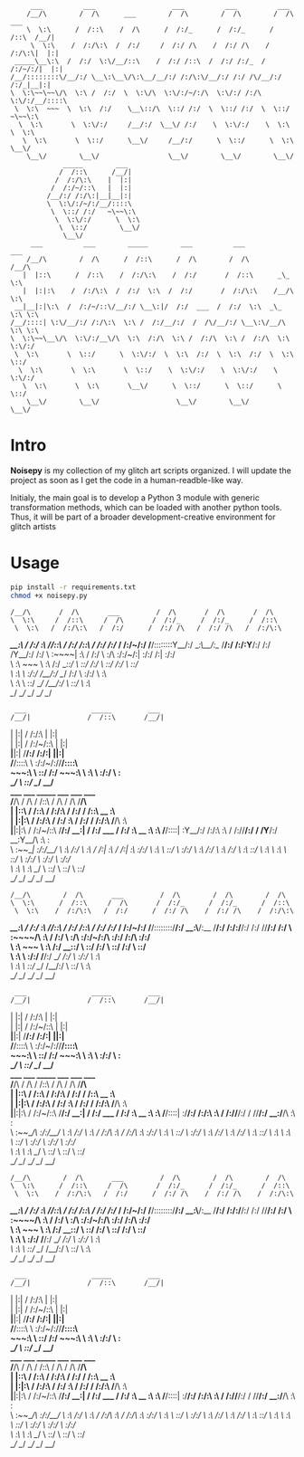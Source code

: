 ```
     ___          ___                   ___          ___          ___
    /__/\        /  /\      ___        /  /\        /  /\        /  /\    ___
    \  \:\      /  /::\    /  /\      /  /:/_      /  /:/_      /  /::\  /__/|
     \  \:\    /  /:/\:\  /  /:/     /  /:/ /\    /  /:/ /\    /  /:/\:\|  |:|
 _____\__\:\  /  /:/  \:\/__/::\    /  /:/ /::\  /  /:/ /:/_  /  /:/~/:/|  |:|
/__/::::::::\/__/:/ \__\:\__\/\:\__/__/:/ /:/\:\/__/:/ /:/ /\/__/:/ /:/_|__|:|
\  \:\~~\~~\/\  \:\ /  /:/  \  \:\/\  \:\/:/~/:/\  \:\/:/ /:/\  \:\/:/__/::::\
 \  \:\  ~~~  \  \:\  /:/    \__\::/\  \::/ /:/  \  \::/ /:/  \  \::/   ~\~~\:\
  \  \:\       \  \:\/:/     /__/:/  \__\/ /:/    \  \:\/:/    \  \:\     \  \:\
   \  \:\       \  \::/      \__\/     /__/:/      \  \::/      \  \:\     \__\/
    \__\/        \__\/                 \__\/        \__\/        \__\/
             _____        ___
            /  /::\      /__/|
           /  /:/\:\    |  |:|
          /  /:/~/::\   |  |:|
         /__/:/ /:/\:|__|__|:|
         \  \:\/:/~/:/__/::::\
          \  \::/ /:/   ~\~~\:\
           \  \:\/:/      \  \:\
            \  \::/        \__\/
             \__\/
     ___          ___        _____        ___          ___          ___
    /__/\        /  /\      /  /::\      /  /\        /  /\        /__/\
   |  |::\      /  /::\    /  /:/\:\    /  /:/       /  /::\      _\_ \:\
   |  |:|:\    /  /:/\:\  /  /:/  \:\  /  /:/       /  /:/\:\    /__/\ \:\
 __|__|:|\:\  /  /:/~/::\/__/:/ \__\:|/  /:/  ___  /  /:/  \:\  _\_ \:\ \:\
/__/::::| \:\/__/:/ /:/\:\  \:\ /  /:/__/:/  /  /\/__/:/ \__\:\/__/\ \:\ \:\
\  \:\~~\__\/\  \:\/:/__\/\  \:\  /:/\  \:\ /  /:/\  \:\ /  /:/\  \:\ \:\/:/
 \  \:\       \  \::/      \  \:\/:/  \  \:\  /:/  \  \:\  /:/  \  \:\ \::/
  \  \:\       \  \:\       \  \::/    \  \:\/:/    \  \:\/:/    \  \:\/:/
   \  \:\       \  \:\       \__\/      \  \::/      \  \::/      \  \::/
    \__\/        \__\/                   \__\/        \__\/        \__\/

```

# Intro

**Noisepy** is my collection of my glitch art scripts organized. I will update the
project as soon as I get the code in a human-readble-like way.

Initialy, the main goal is to develop a Python 3 module with generic
transformation methods, which can be loaded with another python
tools. Thus, it will be part of a broader development-creative environment
for glitch artists

# Usage

```bash
pip install -r requirements.txt
chmod +x noisepy.py
```






































                           
                           
                           
                           
                           
                           
                           
                           
                           
                           
                           
    /__/\       /  /\       ___         /  /\       /  /\       /  /\  
    \  \:\     /  /::\     /  /\       /  /:/_     /  /:/_     /  /::\ 
     \  \:\   /  /:/\:\   /  /:/      /  /:/ /\   /  /:/ /\   /  /:/\:\
 _____\__\:\ /  /:/  \:\ /__/::\     /  /:/ /::\ /  /:/ /:/_ /  /:/~/:/
/__/::::::::Y__/:/ \__\:\\__\/\:\__ /__/:/ /:/\:Y__/:/ /:/ /Y__/:/ /:/ 
\  \:\~~\~~\|  \:\ /  /:/   \  \:\/\\  \:\/:/~/:|  \:\/:/ /:|  \:\/:/  
 \  \:\  ~~~ \  \:\  /:/     \__\::/ \  \::/ /:/ \  \::/ /:/ \  \::/   
  \  \:\      \  \:\/:/      /__/:/   \__\/ /:/   \  \:\/:/   \  \:\   
   \  \:\      \  \::/       \__\/      /__/:/     \  \::/     \  \:\  
    \__\/       \__\/                   \__\/       \__\/       \__\/  
                                            
     ___                _____         ___   
    /__/|              /  /::\       /__/|  
   |  |:|             /  /:/\:\     |  |:|  
   |  |:|            /  /:/~/::\    |  |:|  
 __|__|:|           /__/:/ /:/\:| __|__|:|  
/__/::::\           \  \:\/:/~/://__/::::\  
   ~\~~\:\           \  \::/ /:/    ~\~~\:\ 
     \  \:\           \  \:\/:/       \  \:\
      \__\/            \  \::/         \__\/
                        \__\/               
     ___         ___         _____         ___         ___         ___     
    /__/\       /  /\       /  /::\       /  /\       /  /\       /__/\    
   |  |::\     /  /::\     /  /:/\:\     /  /:/      /  /::\     _\_ \:\   
   |  |:|:\   /  /:/\:\   /  /:/  \:\   /  /:/      /  /:/\:\   /__/\ \:\  
 __|__|:|\:\ /  /:/~/::\ /__/:/ \__\:| /  /:/  ___ /  /:/  \:\ _\_ \:\ \:\ 
/__/::::| \:Y__/:/ /:/\:\\  \:\ /  /://__/:/  /  /Y__/:/ \__\:Y__/\ \:\ \:\
\  \:\~~\__\|  \:\/:/__\/ \  \:\  /:/ \  \:\ /  /:|  \:\ /  /:|  \:\ \:\/:/
 \  \:\      \  \::/       \  \:\/:/   \  \:\  /:/ \  \:\  /:/ \  \:\ \::/ 
  \  \:\      \  \:\        \  \::/     \  \:\/:/   \  \:\/:/   \  \:\/:/  
   \  \:\      \  \:\        \__\/       \  \::/     \  \::/     \  \::/   
    \__\/       \__\/                     \__\/       \__\/       \__\/    












































                         
                         
                         
                         
                         
                         
                         
                         
                         
                         
                         
    /__/\        /  /\       ___         /  /\        /  /\        /  /\  
    \  \:\      /  /::\     /  /\       /  /:/_      /  /:/_      /  /::\ 
     \  \:\    /  /:/\:\   /  /:/      /  /:/ /\    /  /:/ /\    /  /:/\:\
 _____\__\:\  /  /:/  \:\ /__/::\     /  /:/ /::\  /  /:/ /:/_  /  /:/~/:/
/__/::::::::\/__/:/ \__\:\\__\/\:\__ /__/:/ /:/\:\/__/:/ /:/ /\/__/:/ /:/ 
\  \:\~~\~~\/\  \:\ /  /:/   \  \:\/\\  \:\/:/~/:/\  \:\/:/ /:/\  \:\/:/  
 \  \:\  ~~~  \  \:\  /:/     \__\::/ \  \::/ /:/  \  \::/ /:/  \  \::/   
  \  \:\       \  \:\/:/      /__/:/   \__\/ /:/    \  \:\/:/    \  \:\   
   \  \:\       \  \::/       \__\/      /__/:/      \  \::/      \  \:\  
    \__\/        \__\/                   \__\/        \__\/        \__\/  
                                            
     ___                _____         ___   
    /__/|              /  /::\       /__/|  
   |  |:|             /  /:/\:\     |  |:|  
   |  |:|            /  /:/~/::\    |  |:|  
 __|__|:|           /__/:/ /:/\:| __|__|:|  
/__/::::\           \  \:\/:/~/://__/::::\  
   ~\~~\:\           \  \::/ /:/    ~\~~\:\ 
     \  \:\           \  \:\/:/       \  \:\
      \__\/            \  \::/         \__\/
                        \__\/               
     ___          ___         _____         ___          ___          ___     
    /__/\        /  /\       /  /::\       /  /\        /  /\        /__/\    
   |  |::\      /  /::\     /  /:/\:\     /  /:/       /  /::\      _\_ \:\   
   |  |:|:\    /  /:/\:\   /  /:/  \:\   /  /:/       /  /:/\:\    /__/\ \:\  
 __|__|:|\:\  /  /:/~/::\ /__/:/ \__\:| /  /:/  ___  /  /:/  \:\  _\_ \:\ \:\ 
/__/::::| \:\/__/:/ /:/\:\\  \:\ /  /://__/:/  /  /\/__/:/ \__\:\/__/\ \:\ \:\
\  \:\~~\__\/\  \:\/:/__\/ \  \:\  /:/ \  \:\ /  /:/\  \:\ /  /:/\  \:\ \:\/:/
 \  \:\       \  \::/       \  \:\/:/   \  \:\  /:/  \  \:\  /:/  \  \:\ \::/ 
  \  \:\       \  \:\        \  \::/     \  \:\/:/    \  \:\/:/    \  \:\/:/  
   \  \:\       \  \:\        \__\/       \  \::/      \  \::/      \  \::/   
    \__\/        \__\/                     \__\/        \__\/        \__\/    












































                           
                           
                           
                           
                           
                           
                           
                           
                           
                           
                           
    /__/\        /  /\       ___         /  /\        /  /\        /  /\  
    \  \:\      /  /::\     /  /\       /  /:/_      /  /:/_      /  /::\ 
     \  \:\    /  /:/\:\   /  /:/      /  /:/ /\    /  /:/ /\    /  /:/\:\
 _____\__\:\  /  /:/  \:\ /__/::\     /  /:/ /::\  /  /:/ /:/_  /  /:/~/:/
/__/::::::::\/__/:/ \__\:\\__\/\:\__ /__/:/ /:/\:\/__/:/ /:/ /\/__/:/ /:/ 
\  \:\~~\~~\/\  \:\ /  /:/   \  \:\/\\  \:\/:/~/:/\  \:\/:/ /:/\  \:\/:/  
 \  \:\  ~~~  \  \:\  /:/     \__\::/ \  \::/ /:/  \  \::/ /:/  \  \::/   
  \  \:\       \  \:\/:/      /__/:/   \__\/ /:/    \  \:\/:/    \  \:\   
   \  \:\       \  \::/       \__\/      /__/:/      \  \::/      \  \:\  
    \__\/        \__\/                   \__\/        \__\/        \__\/  
                                            
     ___                _____         ___   
    /__/|              /  /::\       /__/|  
   |  |:|             /  /:/\:\     |  |:|  
   |  |:|            /  /:/~/::\    |  |:|  
 __|__|:|           /__/:/ /:/\:| __|__|:|  
/__/::::\           \  \:\/:/~/://__/::::\  
   ~\~~\:\           \  \::/ /:/    ~\~~\:\ 
     \  \:\           \  \:\/:/       \  \:\
      \__\/            \  \::/         \__\/
                        \__\/               
     ___          ___         _____         ___          ___          ___     
    /__/\        /  /\       /  /::\       /  /\        /  /\        /__/\    
   |  |::\      /  /::\     /  /:/\:\     /  /:/       /  /::\      _\_ \:\   
   |  |:|:\    /  /:/\:\   /  /:/  \:\   /  /:/       /  /:/\:\    /__/\ \:\  
 __|__|:|\:\  /  /:/~/::\ /__/:/ \__\:| /  /:/  ___  /  /:/  \:\  _\_ \:\ \:\ 
/__/::::| \:\/__/:/ /:/\:\\  \:\ /  /://__/:/  /  /\/__/:/ \__\:\/__/\ \:\ \:\
\  \:\~~\__\/\  \:\/:/__\/ \  \:\  /:/ \  \:\ /  /:/\  \:\ /  /:/\  \:\ \:\/:/
 \  \:\       \  \::/       \  \:\/:/   \  \:\  /:/  \  \:\  /:/  \  \:\ \::/ 
  \  \:\       \  \:\        \  \::/     \  \:\/:/    \  \:\/:/    \  \:\/:/  
   \  \:\       \  \:\        \__\/       \  \::/      \  \::/      \  \::/   
    \__\/        \__\/                     \__\/        \__\/        \__\/    

